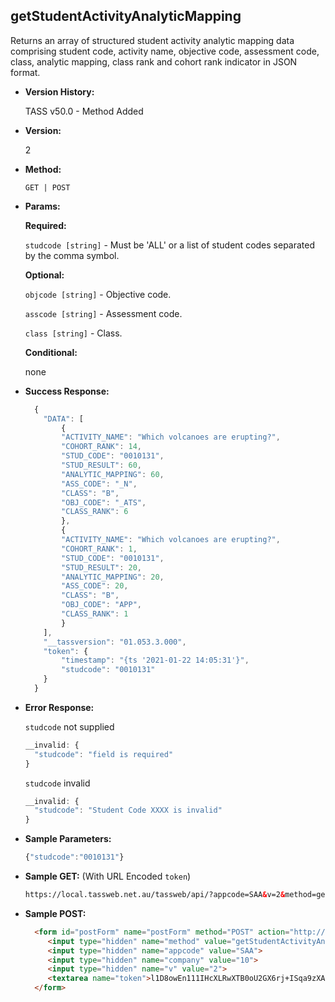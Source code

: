

**getStudentActivityAnalyticMapping**
----
  Returns an array of structured student activity analytic mapping data comprising student code, activity name, objective code, assessment code, class, analytic mapping, class rank and cohort rank indicator in JSON format.

* **Version History:**

  TASS v50.0 - Method Added

* **Version:**

  2

* **Method:**

  `GET | POST`
  
*  **Params:**

   **Required:**

   `studcode [string]` -  Must be 'ALL' or a list of student codes separated by the comma symbol.
   
   **Optional:**

   `objcode [string]` -  Objective code.
   
   `asscode [string]` - Assessment code.

   `class [string]` - Class.

   **Conditional:**
 
   none
   
* **Success Response:**

    ```javascript
      {
        "DATA": [
            {
            "ACTIVITY_NAME": "Which volcanoes are erupting?",
            "COHORT_RANK": 14,
            "STUD_CODE": "0010131",
            "STUD_RESULT": 60,
            "ANALYTIC_MAPPING": 60,
            "ASS_CODE": "_N",
            "CLASS": "B",
            "OBJ_CODE": "_ATS",
            "CLASS_RANK": 6
            },
            {
            "ACTIVITY_NAME": "Which volcanoes are erupting?",
            "COHORT_RANK": 1,
            "STUD_CODE": "0010131",
            "STUD_RESULT": 20,
            "ANALYTIC_MAPPING": 20,
            "ASS_CODE": 20,
            "CLASS": "B",
            "OBJ_CODE": "APP",
            "CLASS_RANK": 1
            }
        ],
        "__tassversion": "01.053.3.000",
        "token": {
            "timestamp": "{ts '2021-01-22 14:05:31'}",
            "studcode": "0010131"
        }
      }
    ```
 
* **Error Response:**

    `studcode` not supplied
    ```javascript
    __invalid: {
      "studcode": "field is required"
    }
    ```

    `studcode` invalid
    ```javascript
    __invalid: {
      "studcode": "Student Code XXXX is invalid"
    }
    ```
    
* **Sample Parameters:**

  ```javascript
  {"studcode":"0010131"}
  ```
  
* **Sample GET:** (With URL Encoded `token`)

  ```HTML
  https://local.tassweb.net.au/tassweb/api/?appcode=SAA&v=2&method=getStudentActivityAnalyticMapping&token=Mi2fSYBI04Jhq65zh91j94SqWaC5FXDVQ59O2lFo2Rk%3D&company=10
  ```
  
* **Sample POST:**

  ```HTML
    <form id="postForm" name="postForm" method="POST" action="http://api.tasscloud.com.au/tassweb/api/">
       <input type="hidden" name="method" value="getStudentActivityAnalyticMapping">
       <input type="hidden" name="appcode" value="SAA">
       <input type="hidden" name="company" value="10">
       <input type="hidden" name="v" value="2">
       <textarea name="token">l1D8owEn111IHcXLRwXTB0oU2GX6rj+ISqa9zXA8We1Gqx9/zb+cbVFartivsDN/xGgAIIjtABAYfzYPqTCpLf3gb0nW3h/TrPFLMhAdNcVvHD0Gz4FkRj5jRAD1aAGQ</textarea>
    </form>
  ```
